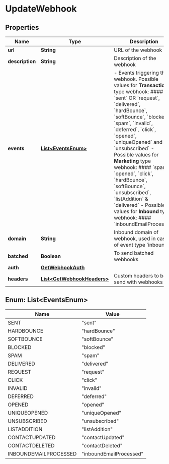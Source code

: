 
# UpdateWebhook

## Properties
Name | Type | Description | Notes
------------ | ------------- | ------------- | -------------
**url** | **String** | URL of the webhook |  [optional]
**description** | **String** | Description of the webhook |  [optional]
**events** | [**List&lt;EventsEnum&gt;**](#List&lt;EventsEnum&gt;) | - Events triggering the webhook. Possible values for **Transactional** type webhook: #### &#x60;sent&#x60; OR &#x60;request&#x60;, &#x60;delivered&#x60;, &#x60;hardBounce&#x60;, &#x60;softBounce&#x60;, &#x60;blocked&#x60;, &#x60;spam&#x60;, &#x60;invalid&#x60;, &#x60;deferred&#x60;, &#x60;click&#x60;, &#x60;opened&#x60;, &#x60;uniqueOpened&#x60; and &#x60;unsubscribed&#x60; - Possible values for **Marketing** type webhook: #### &#x60;spam&#x60;, &#x60;opened&#x60;, &#x60;click&#x60;, &#x60;hardBounce&#x60;, &#x60;softBounce&#x60;, &#x60;unsubscribed&#x60;, &#x60;listAddition&#x60; &amp; &#x60;delivered&#x60; - Possible values for **Inbound** type webhook: #### &#x60;inboundEmailProcessed&#x60;  |  [optional]
**domain** | **String** | Inbound domain of webhook, used in case of event type &#x60;inbound&#x60; |  [optional]
**batched** | **Boolean** | To send batched webhooks |  [optional]
**auth** | [**GetWebhookAuth**](GetWebhookAuth.md) |  |  [optional]
**headers** | [**List&lt;GetWebhookHeaders&gt;**](GetWebhookHeaders.md) | Custom headers to be send with webhooks |  [optional]


<a name="List<EventsEnum>"></a>
## Enum: List&lt;EventsEnum&gt;
Name | Value
---- | -----
SENT | &quot;sent&quot;
HARDBOUNCE | &quot;hardBounce&quot;
SOFTBOUNCE | &quot;softBounce&quot;
BLOCKED | &quot;blocked&quot;
SPAM | &quot;spam&quot;
DELIVERED | &quot;delivered&quot;
REQUEST | &quot;request&quot;
CLICK | &quot;click&quot;
INVALID | &quot;invalid&quot;
DEFERRED | &quot;deferred&quot;
OPENED | &quot;opened&quot;
UNIQUEOPENED | &quot;uniqueOpened&quot;
UNSUBSCRIBED | &quot;unsubscribed&quot;
LISTADDITION | &quot;listAddition&quot;
CONTACTUPDATED | &quot;contactUpdated&quot;
CONTACTDELETED | &quot;contactDeleted&quot;
INBOUNDEMAILPROCESSED | &quot;inboundEmailProcessed&quot;



